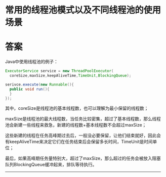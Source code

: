 # 常用的线程池模式以及不同线程池的使用场景

# 答案

Java中使用线程池的例子：

```java
ExecutorService service = new ThreadPoolExecutor(
  coreSize,maxSize,keepAliveTime,TimeUnit,BlockingQueue);

serivce.execute(new Runnable(){ 
  public void run(){
  }
});
```

其中，coreSize是线程池的基本线程数，也可以理解为最小保留的线程数；

maxSize是线程池的最大线程数，当任务比较密集，超过了基本线程数，那么线程池会新建一些线程来救急，新建的线程数+基本线程数不会超过maxSize；

这些新建的线程在任务高峰期过去后，一般没必要保留，让他们结束就好，因此会有keepAliveTime来决定它们在任务结束后会保留多长时间，TimeUnit是时间单位；

最后，如果高峰期任务量特别大，超过了maxSize，那么超过的任务会被放入阻塞队列BlockingQueue缓冲起来，排队等待执行。

---
